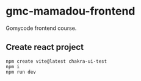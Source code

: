 # gmc-mamadou-frontend
Gomycode frontend course.

## Create react project 
```
npm create vite@latest chakra-ui-test
npm i
npm run dev
```